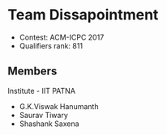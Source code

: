 Team Dissapointment
===================
- Contest: ACM-ICPC 2017
- Qualifiers rank: 811

Members  
-------
Institute - IIT PATNA
- G.K.Viswak Hanumanth
- Saurav Tiwary
- Shashank Saxena
